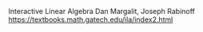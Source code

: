 Interactive Linear Algebra Dan Margalit, Joseph Rabinoff https://textbooks.math.gatech.edu/ila/index2.html
